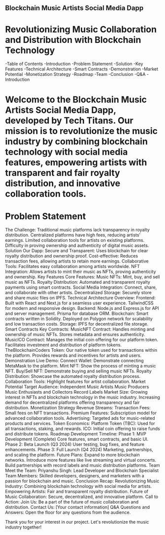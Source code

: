## Blockchain Music Artists Social Media Dapp
# Revolutionizing Music Collaboration and Distribution with Blockchain Technology
-Table of Contents
-Introduction
-Problem Statement
-Solution
-Key Features
-Technical Architecture
-Smart Contracts
-Demonstration
-Market Potential
-Monetization Strategy
-Roadmap
-Team
-Conclusion
-Q&A
-Introduction
# Welcome to the Blockchain Music Artists Social Media Dapp, developed by Tech Titans. Our mission is to revolutionize the music industry by combining blockchain technology with social media features, empowering artists with transparent and fair royalty distribution, and innovative collaboration tools.

# Problem Statement
The Challenge:
Traditional music platforms lack transparency in royalty distribution.
Centralized platforms have high fees, reducing artists' earnings.
Limited collaboration tools for artists on existing platforms.
Difficulty in proving ownership and authenticity of digital music assets.
Solution
Our Dapp:
Secure and Transparent: Uses blockchain for clear royalty distribution and ownership proof.
Cost-effective: Reduces transaction fees, allowing artists to retain more earnings.
Collaborative Tools: Facilitates easy collaboration among artists worldwide.
NFT Integration: Allows artists to mint their music as NFTs, proving authenticity and ownership.
Key Features
Core Features:
Music NFTs: Mint, buy, and sell music as NFTs.
Royalty Distribution: Automated and transparent royalty payments using smart contracts.
Social Media Integration: Connect, share, and collaborate with other artists.
Decentralized Storage: Securely store and share music files on IPFS.
Technical Architecture
Overview:
Frontend:
Built with React and Next.js for a seamless user experience.
TailwindCSS for modern and responsive design.
Backend:
Node.js and Express.js for API and server management.
Prisma for database ORM.
Blockchain:
Smart contracts written in Solidity.
Deployed on Polygon network for scalability and low transaction costs.
Storage:
IPFS for decentralized file storage.
Smart Contracts
Key Contracts:
MusicNFT Contract:
Handles minting and ownership of music NFTs.
Stores metadata and ensures authenticity.
MusicICO Contract:
Manages the initial coin offering for our platform token.
Facilitates investment and distribution of platform tokens.
TheBlockchainCoders Token:
Our native token used for transactions within the platform.
Provides rewards and incentives for artists and users.
Demonstration
Live Demo:
Connect Wallet: Demonstrate connecting MetaMask to the platform.
Mint NFT: Show the process of minting a music NFT.
Buy/Sell NFT: Demonstrate buying and selling music NFTs.
Royalty Distribution: Showcase the automated royalty distribution process.
Collaboration Tools: Highlight features for artist collaboration.
Market Potential
Target Audience:
Independent Music Artists
Music Producers
Music Enthusiasts and Collectors
Record Labels
Market Size:
Growing interest in NFTs and blockchain technology in the music industry.
Increasing demand for decentralized platforms offering transparency and fair distribution.
Monetization Strategy
Revenue Streams:
Transaction Fees: Small fees on NFT transactions.
Premium Features: Subscription model for advanced collaboration tools.
Advertising: Targeted ads for music-related products and services.
Token Economics:
Platform Token (TBC): Used for all transactions, staking, and rewards.
ICO: Initial coin offering to raise funds and distribute tokens.
Roadmap
Development Timeline:
Phase 1: MVP Development (Complete)
Core features, smart contracts, and basic UI.
Phase 2: Beta Launch (Q3 2024)
User testing, bug fixes, and feature enhancements.
Phase 3: Full Launch (Q4 2024)
Marketing, partnerships, and scaling the platform.
Future Plans:
Expand to more blockchain networks.
Introduce more features like live streaming and virtual concerts.
Build partnerships with record labels and music distribution platforms.
Team
Meet the Team:
Priyanshu Singh: Lead Developer and Blockchain Specialist
Team Members: Skilled developers, designers, and marketers with a passion for blockchain and music.
Conclusion
Recap:
Revolutionizing Music Industry: Combining blockchain technology with social media for artists.
Empowering Artists: Fair and transparent royalty distribution.
Future of Music Collaboration: Secure, decentralized, and innovative platform.
Call to Action:
Join Us: Be a part of the future of music collaboration and distribution.
Contact Us: [Your contact information]
Q&A
Questions and Answers:
Open the floor for any questions from the audience.

Thank you for your interest in our project. Let's revolutionize the music industry together!

